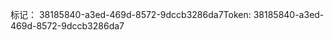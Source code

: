 <span data-ttu-id="56806-101">标记： 38185840-a3ed-469d-8572-9dccb3286da7</span><span class="sxs-lookup"><span data-stu-id="56806-101">Token: 38185840-a3ed-469d-8572-9dccb3286da7</span></span>